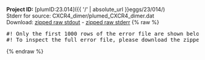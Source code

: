 **Project ID:** [plumID:23.014]({{ '/' | absolute_url }}eggs/23/014/)  
Stderr for source:  CXCR4_dimer/plumed_CXCR4_dimer.dat   
Download: [zipped raw stdout](plumed_CXCR4_dimer.dat.plumed.stdout.txt.zip) - [zipped raw stderr](plumed_CXCR4_dimer.dat.plumed.stderr.txt.zip) 
{% raw %}
<pre>
#! Only the first 1000 rows of the error file are shown below
#! To inspect the full error file, please download the zipped raw stderr file above
</pre>
{% endraw %}
